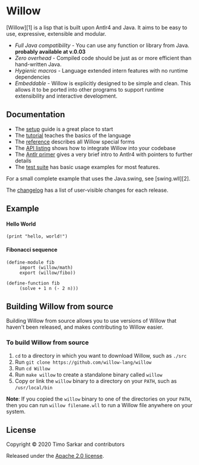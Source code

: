 # Willow

[Willow][1] is a lisp that is built upon Antlr4 and Java. It aims to be easy to use,
expressive, extensible and modular.

* *Full Java compatibility* - You can use any function or library from Java. __probably available at v.0.03__
* *Zero overhead* - Compiled code should be just as or more efficient than hand-written Java.
* *Hygienic macros* - Language extended intern features with no runtime dependencies
* *Embeddable* - Willow is explicitly designed to be simple and clean. This allows it to be ported into other programs to support runtime extensibility and interactive development.

## Documentation

* The [setup](setup.md) guide is a great place to start
* The [tutorial](tutorial.md) teaches the basics of the language
* The [reference](reference.md) describes all Willow special forms
* The [API listing](api.md) shows how to integrate Willow into your codebase
* The [Antlr primer](antlr-primer.md) gives a very brief intro to Antlr4 with
  pointers to further details
* The [test suite](test/) has basic usage examples for most features.

For a small complete example that uses the Java.swing, see
[swing.wll][2].

The [changelog](changelog.md) has a list of user-visible changes for
each release.

## Example

#### Hello World
```
(print "hello, world!")
```

#### Fibonacci sequence
```
(define-module fib
     import (willow/math)
     export (willow/fibo))

(define-function fib
     (solve + 1 n (- 2 n)))
```

## Building Willow from source

Building Willow from source allows you to use versions of Willow that
haven't been released, and makes contributing to Willow easier.

### To build Willow from source

1. `cd` to a directory in which you want to download Willow, such as
   `./src`
2. Run `git clone https://github.com/willow-lang/willow`
3. Run `cd Willow`
4. Run `make willow` to create a standalone binary called `willow`
5. Copy or link the `willow` binary to a directory on your `PATH`, such as `/usr/local/bin`

**Note**: If you copied the `willow` binary to one of the
directories on your `PATH`, then you can run `willow filename.wll` to
run a Willow file anywhere on your system.

## License

Copyright © 2020 Timo Sarkar and contributors

Released under the [Apache 2.0 license](LICENSE).


